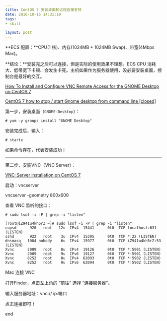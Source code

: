 ```yaml
---
title: CentOS 7 安装桌面和远程连接支持
date: 2016-10-15 14:31:19
tags:
- skill

layout: post
---
```


**ECS 配置：**CPU(1 核)、内存(1024MB + 1024MB Swap)、带宽(4Mbps Max)。

**结论：**安装完之后可以连接，但是实际的使用效果不理想。ECS CPU 消耗大、低带宽下卡顿、会发生卡死。主机如果作为服务器使用，没必要安装桌面，控制台是最好的交互。

<!-- more -->

[How To Install and Configure VNC Remote Access for the GNOME Desktop on CentOS 7](https://www.digitalocean.com/community/tutorials/how-to-install-and-configure-vnc-remote-access-for-the-gnome-desktop-on-centos-7)

[CentOS 7 how to stop / start Gnome desktop from command line [closed]](http://stackoverflow.com/questions/39012285/centos-7-how-to-stop-start-gnome-desktop-from-command-line)

第一步，安装桌面（`GNOME-Desktop`）：

```
# yum -y groups install "GNOME Desktop" 
```
安装完成后，输入：

```
# startx 
```

如果命令存在，代表安装成功！

----

第二步，安装VNC（VNC Server）：

[VNC-Server installation on CentOS 7](https://www.howtoforge.com/vnc-server-installation-on-centos-7)

启动：vncserver

vncserver -geometry 800x600

查看 VNC 监听的接口：

```	
# sudo lsof -i -P | grep -i "listen"

```

```
[root@iZ941u4kh5rZ ~]# sudo lsof -i -P | grep -i "listen"
cupsd      920   root   12u  IPv4  15441      0t0  TCP localhost:631 (LISTEN)
sshd       922   root    3u  IPv4  15395      0t0  TCP *:22 (LISTEN)
dnsmasq   1084 nobody    6u  IPv4  15977      0t0  TCP iZ941u4kh5rZ:53 (LISTEN)
Xvnc      2009   root    8u  IPv4  19126      0t0  TCP *:5901 (LISTEN)
Xvnc      2009   root    9u  IPv6  19127      0t0  TCP *:5901 (LISTEN)
Xvnc      8252   root    8u  IPv4  62093      0t0  TCP *:5902 (LISTEN)
Xvnc      8252   root    9u  IPv6  62094      0t0  TCP *:5902 (LISTEN)
```


Mac 连接 VNC

打开Finder，点击左上角的 “前往” 选择 “连接服务器”。

输入服务器地址：vnc:// ip:端口

点击连接即可！

end







